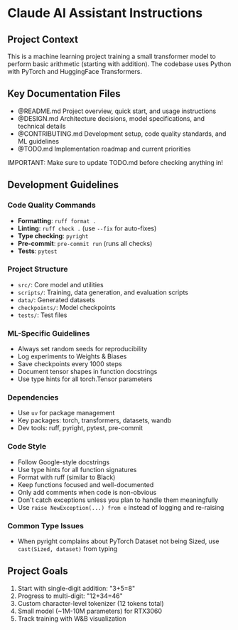 # Claude AI Assistant Instructions

## Project Context

This is a machine learning project training a small transformer model to perform basic arithmetic (starting with addition). The codebase uses Python with PyTorch and HuggingFace Transformers.

## Key Documentation Files

- @README.md Project overview, quick start, and usage instructions
- @DESIGN.md Architecture decisions, model specifications, and technical details
- @CONTRIBUTING.md Development setup, code quality standards, and ML guidelines
- @TODO.md Implementation roadmap and current priorities

IMPORTANT: Make sure to update TODO.md before checking anything in!

## Development Guidelines

### Code Quality Commands

- **Formatting**: `ruff format .`
- **Linting**: `ruff check .` (use `--fix` for auto-fixes)
- **Type checking**: `pyright`
- **Pre-commit**: `pre-commit run` (runs all checks)
- **Tests**: `pytest`

### Project Structure

- `src/`: Core model and utilities
- `scripts/`: Training, data generation, and evaluation scripts
- `data/`: Generated datasets
- `checkpoints/`: Model checkpoints
- `tests/`: Test files

### ML-Specific Guidelines

- Always set random seeds for reproducibility
- Log experiments to Weights & Biases
- Save checkpoints every 1000 steps
- Document tensor shapes in function docstrings
- Use type hints for all torch.Tensor parameters

### Dependencies

- Use `uv` for package management
- Key packages: torch, transformers, datasets, wandb
- Dev tools: ruff, pyright, pytest, pre-commit

### Code Style

- Follow Google-style docstrings
- Use type hints for all function signatures
- Format with ruff (similar to Black)
- Keep functions focused and well-documented
- Only add comments when code is non-obvious
- Don't catch exceptions unless you plan to handle them meaningfully
- Use `raise NewException(...) from e` instead of logging and re-raising

### Common Type Issues

- When pyright complains about PyTorch Dataset not being Sized, use `cast(Sized, dataset)` from typing

## Project Goals

1. Start with single-digit addition: "3+5=8<end>"
2. Progress to multi-digit: "12+34=46<end>"
3. Custom character-level tokenizer (12 tokens total)
4. Small model (~1M-10M parameters) for RTX3060
5. Track training with W&B visualization
